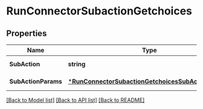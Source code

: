 # RunConnectorSubactionGetchoices

## Properties
Name | Type | Description | Notes
------------ | ------------- | ------------- | -------------
**SubAction** | **string** | The action to test. | [default to null]
**SubActionParams** | [***RunConnectorSubactionGetchoicesSubActionParams**](run_connector_subaction_getchoices_subActionParams.md) |  | [default to null]

[[Back to Model list]](../README.md#documentation-for-models) [[Back to API list]](../README.md#documentation-for-api-endpoints) [[Back to README]](../README.md)

